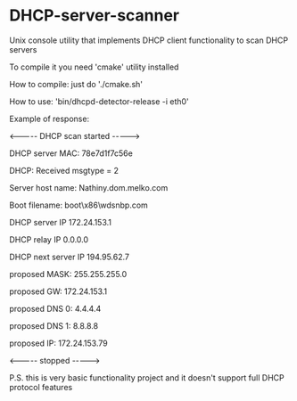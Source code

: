 DHCP-server-scanner
===================

Unix console utility that implements DHCP client functionality to scan DHCP servers

To compile it you need 'cmake' utility installed

How to compile: just do './cmake.sh'

How to use: 'bin/dhcpd-detector-release -i eth0'

Example of response:

<----- DHCP scan started ----->

DHCP server MAC: 78e7d1f7c56e

DHCP: Received msgtype = 2

Server host name: Nathiny.dom.melko.com

Boot filename: boot\x86\wdsnbp.com

DHCP server IP 172.24.153.1

DHCP relay IP 0.0.0.0

DHCP next server IP 194.95.62.7

proposed MASK: 255.255.255.0

proposed GW: 172.24.153.1

proposed DNS 0: 4.4.4.4

proposed DNS 1: 8.8.8.8

proposed IP: 172.24.153.79

<----- stopped ----->

P.S. this is very basic functionality project and it doesn't support full DHCP protocol features
